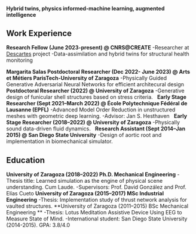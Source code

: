 #### Hybrid twins, physics informed-machine learning, augmented intelligence


## Work Experience

**Research Fellow (June 2023-present) @ CNRS@CREATE**
-Researcher at [Descartes](https://descartes.cnrsatcreate.cnrs.fr/) project 
-Data-assimilation and hybrid twins for structural health monitoring

**Margarita Salas Postdoctoral Researcher (Dec 2022- June 2023) @ Arts et Métiers ParisTech-University of Zaragoza** 
-Physically Guided Generative Adversarial Neural Networks for efficient architecural design
 
**Postdoctoral Researcher (2022) @ University of Zaragoza**
-Generative design of funicular shell structures based on stress criteria. 
 
**Early Stage Researcher (Sept 2021–March 2022) @ École Polytechnique Fédéral de Lausanne (EPFL)**
-Advanced Model Order Reduction in unstructured meshes with geometric deep learning. 
-Advisor: Jan S. Hesthaven
 
**Early Stage Researcher (2018–2022) @ University of Zaragoza**
-Physically sound data-driven fluid dynamics.
 
**Research Assistant (Sept 2014–Jan 2015) @ San Diego State University**
-Design of aortic root and implementation in biomechanical simulator.

## Education
**University of Zaragoza (2018–2022) Ph.D. Mechanical Engineering**
-Thesis title: Learned simulation as the engine of physical scene understanding. Cum Laude. 
-Supervisors: Prof. David González and Prof. Elías Cueto 
**University of Zaragoza (2015–2017) MSc Industrial Engineering**
-Thesis: Implementation study of thrust network analysis for vaulted structures.
**University of Zaragoza (2011–2015) BSc Mechanical Engineering **
-Thesis: Lotus Meditation Assistive Device Using EEG to Measure State of Mind.
-International student: San Diego State University (2014-2015). GPA: 3.8/4.0

